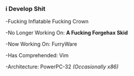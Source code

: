 ### i Develop Shit

<!--


-->
-Fucking Inflatable Fucking Crown

-No Longer Working On: **A Fucking Forgehax Skid**

-Now Working On: FurryWare

-Has Comprehended: Vim

-Architecture: PowerPC-32 *(Occasionally x86)*

